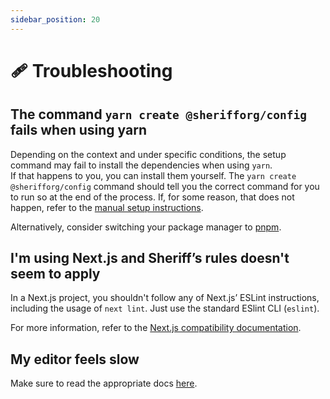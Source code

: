 ```yaml
---
sidebar_position: 20
---
```


# 🩹 Troubleshooting

## The command `yarn create @sherifforg/config` fails when using yarn

Depending on the context and under specific conditions, the setup command may fail to install the dependencies when using `yarn`.<br />
If that happens to you, you can install them yourself. The `yarn create @sherifforg/config` command should tell you the correct command for you to run so at the end of the process. If, for some reason, that does not happen, refer to the [manual setup instructions](./setup/manual-setup.mdx).

Alternatively, consider switching your package manager to [pnpm](https://pnpm.io/).

## I'm using Next.js and Sheriff’s rules doesn't seem to apply

In a Next.js project, you shouldn't follow any of Next.js’ ESLint instructions, including the usage of `next lint`. Just use the standard ESlint CLI (`eslint`).

For more information, refer to the [Next.js compatibility documentation](./faq.md#is-sheriff-compatible-with-x).

## My editor feels slow

Make sure to read the appropriate docs [here](./performance-considerations.mdx).
